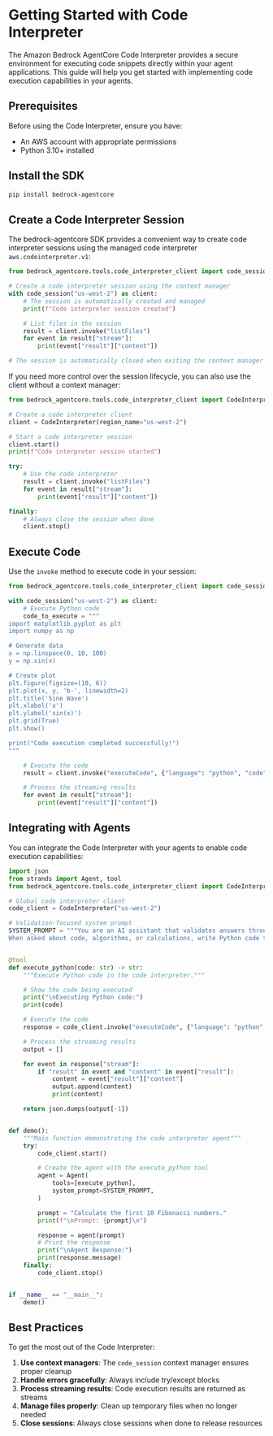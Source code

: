 # Getting Started with Code Interpreter

The Amazon Bedrock AgentCore Code Interpreter provides a secure environment for executing code snippets directly within your agent applications. This guide will help you get started with implementing code execution capabilities in your agents.

## Prerequisites

Before using the Code Interpreter, ensure you have:

- An AWS account with appropriate permissions
- Python 3.10+ installed

## Install the SDK

```bash
pip install bedrock-agentcore
```

## Create a Code Interpreter Session

The bedrock-agentcore SDK provides a convenient way to create code interpreter sessions using the managed code interpreter `aws.codeinterpreter.v1`:

```python
from bedrock_agentcore.tools.code_interpreter_client import code_session

# Create a code interpreter session using the context manager
with code_session("us-west-2") as client:
    # The session is automatically created and managed
    print(f"Code interpreter session created")

    # List files in the session
    result = client.invoke("listFiles")
    for event in result["stream"]:
        print(event["result"]["content"])

# The session is automatically closed when exiting the context manager
```

If you need more control over the session lifecycle, you can also use the client without a context manager:

```python
from bedrock_agentcore.tools.code_interpreter_client import CodeInterpreter

# Create a code interpreter client
client = CodeInterpreter(region_name="us-west-2")

# Start a code interpreter session
client.start()
print(f"Code interpreter session started")

try:
    # Use the code interpreter
    result = client.invoke("listFiles")
    for event in result["stream"]:
        print(event["result"]["content"])

finally:
    # Always close the session when done
    client.stop()
```

## Execute Code

Use the `invoke` method to execute code in your session:

```python
from bedrock_agentcore.tools.code_interpreter_client import code_session

with code_session("us-west-2") as client:
    # Execute Python code
    code_to_execute = """
import matplotlib.pyplot as plt
import numpy as np

# Generate data
x = np.linspace(0, 10, 100)
y = np.sin(x)

# Create plot
plt.figure(figsize=(10, 6))
plt.plot(x, y, 'b-', linewidth=2)
plt.title('Sine Wave')
plt.xlabel('x')
plt.ylabel('sin(x)')
plt.grid(True)
plt.show()

print("Code execution completed successfully!")
"""

    # Execute the code
    result = client.invoke("executeCode", {"language": "python", "code": code_to_execute})

    # Process the streaming results
    for event in result["stream"]:
        print(event["result"]["content"])
```

## Integrating with Agents

You can integrate the Code Interpreter with your agents to enable code execution capabilities:

```python
import json
from strands import Agent, tool
from bedrock_agentcore.tools.code_interpreter_client import CodeInterpreter

# Global code interpreter client
code_client = CodeInterpreter("us-west-2")

# Validation-focused system prompt
SYSTEM_PROMPT = """You are an AI assistant that validates answers through code execution.
When asked about code, algorithms, or calculations, write Python code to verify your answers."""


@tool
def execute_python(code: str) -> str:
    """Execute Python code in the code interpreter."""

    # Show the code being executed
    print("\nExecuting Python code:")
    print(code)

    # Execute the code
    response = code_client.invoke("executeCode", {"language": "python", "code": code})

    # Process the streaming results
    output = []

    for event in response["stream"]:
        if "result" in event and "content" in event["result"]:
            content = event["result"]["content"]
            output.append(content)
            print(content)

    return json.dumps(output[-1])


def demo():
    """Main function demonstrating the code interpreter agent"""
    try:
        code_client.start()

        # Create the agent with the execute_python tool
        agent = Agent(
            tools=[execute_python],
            system_prompt=SYSTEM_PROMPT,
        )

        prompt = "Calculate the first 10 Fibonacci numbers."
        print(f"\nPrompt: {prompt}\n")

        response = agent(prompt)
        # Print the response
        print("\nAgent Response:")
        print(response.message)
    finally:
        code_client.stop()


if __name__ == "__main__":
    demo()
```

## Best Practices

To get the most out of the Code Interpreter:

1. **Use context managers**: The `code_session` context manager ensures proper cleanup
2. **Handle errors gracefully**: Always include try/except blocks
3. **Process streaming results**: Code execution results are returned as streams
4. **Manage files properly**: Clean up temporary files when no longer needed
5. **Close sessions**: Always close sessions when done to release resources
